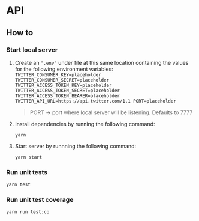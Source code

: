 # API

## How to

### Start local server

1. Create an `".env"` under file at this same location containing the values for the following environment variables:
   `TWITTER_CONSUMER_KEY=placeholder TWITTER_CONSUMER_SECRET=placeholder TWITTER_ACCESS_TOKEN_KEY=placeholder TWITTER_ACCESS_TOKEN_SECRET=placeholder TWITTER_ACCESS_TOKEN_BEARER=placeholder TWITTER_API_URL=https://api.twitter.com/1.1 PORT=placeholder`

   > PORT -> port where local server will be listening. Defaults to 7777

2. Install dependencies by running the following command:

   ```
   yarn
   ```

3. Start server by runnning the following command:
   ```
   yarn start
   ```

### Run unit tests

```
yarn test
```

### Run unit test coverage

```
yarn run test:co
```
